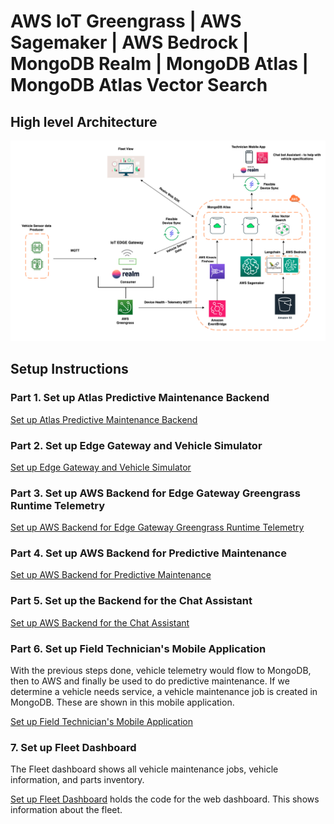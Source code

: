 # AWS IoT Greengrass | AWS Sagemaker | AWS Bedrock | MongoDB Realm | MongoDB Atlas  | MongoDB Atlas Vector Search

## High level Architecture

![architecture](./media/hla.png)

## Setup Instructions

### Part 1. Set up Atlas Predictive Maintenance Backend

[Set up Atlas Predictive Maintenance Backend](./1.%20atlas/)

### Part 2. Set up Edge Gateway and Vehicle Simulator

[Set up Edge Gateway and Vehicle Simulator](./2.%20edge/)

### Part 3. Set up AWS Backend for Edge Gateway Greengrass Runtime Telemetry

[Set up AWS Backend for Edge Gateway Greengrass Runtime Telemetry](./3.%20aws-greengrass-telemetry/README.md)

### Part 4. Set up AWS Backend for Predictive Maintenance

[Set up AWS Backend for Predictive Maintenance](./4.%20aws-sagemaker/predictive-maintenance/README.md)

### Part 5. Set up the Backend for the Chat Assistant

[Set up AWS Backend for the Chat Assistant](./5.%20aws-bedrock/README.md)

### Part 6. Set up Field Technician's Mobile Application

With the previous steps done, vehicle telemetry would flow to MongoDB, then to AWS and finally be used to do predictive maintenance. If we determine a vehicle needs service, a vehicle maintenance job is created in MongoDB. These are shown in this mobile application.

[Set up Field Technician's Mobile Application](./6.%20mobile/)

### 7. Set up Fleet Dashboard

The Fleet dashboard shows all vehicle maintenance jobs, vehicle information, and parts inventory.

[Set up Fleet Dashboard](./7.%20web/README.md) holds the code for the web dashboard. This shows information about the fleet.
